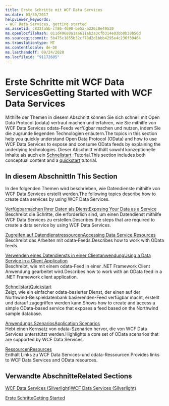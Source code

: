 ```yaml
---
title: Erste Schritte mit WCF Data Services
ms.date: 03/30/2017
helpviewer_keywords:
- WCF Data Services, getting started
ms.assetid: c832fa5b-cf86-4690-be5a-a226c0e49530
ms.openlocfilehash: 011d49688a1aa611ab2a3cfb314e03bb0b38b56d
ms.sourcegitcommit: 5b475c1855b32cf78d2d1bbb4295e4c236f39464
ms.translationtype: MT
ms.contentlocale: de-DE
ms.lasthandoff: 09/24/2020
ms.locfileid: "91172605"
---
```

# <a name="getting-started-with-wcf-data-services"></a><span data-ttu-id="d2496-102">Erste Schritte mit WCF Data Services</span><span class="sxs-lookup"><span data-stu-id="d2496-102">Getting Started with WCF Data Services</span></span>

<span data-ttu-id="d2496-103">Mithilfe der Themen in diesem Abschnitt können Sie sich schnell mit Open Data Protocol (odata) vertraut machen und erfahren, wie Sie mithilfe von WCF Data Services odata-Feeds verfügbar machen und nutzen, indem Sie die zugrunde liegenden Technologien erläutern.</span><span class="sxs-lookup"><span data-stu-id="d2496-103">The topics in this section help you quickly understand Open Data Protocol (OData) and how to use WCF Data Services to expose and consume OData feeds by explaining the underlying technologies.</span></span> <span data-ttu-id="d2496-104">Dieser Abschnitt enthält sowohl konzeptionelle Inhalte als auch ein [Schnellstart](quickstart-wcf-data-services.md) -Tutorial.</span><span class="sxs-lookup"><span data-stu-id="d2496-104">This section includes both conceptual content and a [quickstart](quickstart-wcf-data-services.md) tutorial.</span></span>  
  
## <a name="in-this-section"></a><span data-ttu-id="d2496-105">In diesem Abschnitt</span><span class="sxs-lookup"><span data-stu-id="d2496-105">In This Section</span></span>  

 <span data-ttu-id="d2496-106">In den folgenden Themen wird beschrieben, wie Datendienste mithilfe von WCF Data Services erstellt werden.</span><span class="sxs-lookup"><span data-stu-id="d2496-106">The following topics describe how to create data services by using WCF Data Services.</span></span>  
  
 [<span data-ttu-id="d2496-107">Verfügbarmachen Ihrer Daten als Dienst</span><span class="sxs-lookup"><span data-stu-id="d2496-107">Exposing Your Data as a Service</span></span>](exposing-your-data-as-a-service-wcf-data-services.md)  
 <span data-ttu-id="d2496-108">Beschreibt die Schritte, die erforderlich sind, um einen Datendienst mithilfe WCF Data Services zu erstellen.</span><span class="sxs-lookup"><span data-stu-id="d2496-108">Describes the steps that are required to create a data service by using WCF Data Services.</span></span>  
  
 [<span data-ttu-id="d2496-109">Zugreifen auf Datendienstressourcen</span><span class="sxs-lookup"><span data-stu-id="d2496-109">Accessing Data Service Resources</span></span>](accessing-data-service-resources-wcf-data-services.md)  
 <span data-ttu-id="d2496-110">Beschreibt das Arbeiten mit odata-Feeds.</span><span class="sxs-lookup"><span data-stu-id="d2496-110">Describes how to work with OData feeds.</span></span>  
  
 [<span data-ttu-id="d2496-111">Verwenden eines Datendiensts in einer Clientanwendung</span><span class="sxs-lookup"><span data-stu-id="d2496-111">Using a Data Service in a Client Application</span></span>](using-a-data-service-in-a-client-application-wcf-data-services.md)  
 <span data-ttu-id="d2496-112">Beschreibt, wie mit einem odata-Feed in einer .NET Framework Client Anwendung gearbeitet wird.</span><span class="sxs-lookup"><span data-stu-id="d2496-112">Describes how to work with an OData feed in a .NET Framework client application.</span></span>  
  
 [<span data-ttu-id="d2496-113">Schnellstart</span><span class="sxs-lookup"><span data-stu-id="d2496-113">Quickstart</span></span>](quickstart-wcf-data-services.md)  
 <span data-ttu-id="d2496-114">Zeigt, wie ein einfacher odata-basierter Dienst, der einen auf der Northwind-Beispieldatenbank basierenden-Feed verfügbar macht, erstellt und darauf zugegriffen werden kann.</span><span class="sxs-lookup"><span data-stu-id="d2496-114">Shows how to create and access a simple OData-based service that exposes a feed based on the Northwind sample database.</span></span>  
  
 [<span data-ttu-id="d2496-115">Anwendungs Szenarios</span><span class="sxs-lookup"><span data-stu-id="d2496-115">Application Scenarios</span></span>](application-scenarios-wcf-data-services.md)  
 <span data-ttu-id="d2496-116">Hebt einen Kernsatz von odata-Szenarien hervor, die von WCF Data Services unterstützt werden.</span><span class="sxs-lookup"><span data-stu-id="d2496-116">Highlights a core set of OData scenarios that are supported by WCF Data Services.</span></span>  
  
 [<span data-ttu-id="d2496-117">Ressourcen</span><span class="sxs-lookup"><span data-stu-id="d2496-117">Resources</span></span>](wcf-data-services-resources.md)  
 <span data-ttu-id="d2496-118">Enthält Links zu WCF Data Services-und odata-Ressourcen.</span><span class="sxs-lookup"><span data-stu-id="d2496-118">Provides links to WCF Data Services and OData resources.</span></span>  
  
## <a name="related-sections"></a><span data-ttu-id="d2496-119">Verwandte Abschnitte</span><span class="sxs-lookup"><span data-stu-id="d2496-119">Related Sections</span></span>  

 <span data-ttu-id="d2496-120">[WCF Data Services (Silverlight)](/previous-versions/windows/silverlight/dotnet-windows-silverlight/cc838234(v=vs.95))</span><span class="sxs-lookup"><span data-stu-id="d2496-120">[WCF Data Services (Silverlight)](/previous-versions/windows/silverlight/dotnet-windows-silverlight/cc838234(v=vs.95))</span></span>  
  
 [<span data-ttu-id="d2496-121">Erste Schritte</span><span class="sxs-lookup"><span data-stu-id="d2496-121">Getting Started</span></span>](../adonet/ef/getting-started.md)
